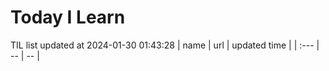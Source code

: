 # Today I Learn 
TIL list updated at 2024-01-30 01:43:28
| name | url | updated time |
| :--- | -- | -- |
